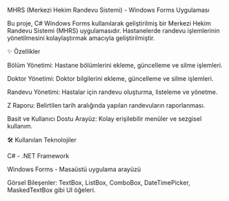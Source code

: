 MHRS (Merkezi Hekim Randevu Sistemi) - Windows Forms Uygulaması

Bu proje, C# Windows Forms kullanılarak geliştirilmiş bir Merkezi Hekim Randevu Sistemi (MHRS) uygulamasıdır. Hastanelerde randevu işlemlerinin yönetilmesini kolaylaştırmak amacıyla geliştirilmiştir.

✨ Özellikler

Bölüm Yönetimi: Hastane bölümlerini ekleme, güncelleme ve silme işlemleri.

Doktor Yönetimi: Doktor bilgilerini ekleme, güncelleme ve silme işlemleri.

Randevu Yönetimi: Hastalar için randevu oluşturma, listeleme ve yönetme.

Z Raporu: Belirtilen tarih aralığında yapılan randevuların raporlanması.

Basit ve Kullanıcı Dostu Arayüz: Kolay erişilebilir menüler ve sezgisel kullanım.

🛠 Kullanılan Teknolojiler

C# - .NET Framework

Windows Forms - Masaüstü uygulama arayüzü

Görsel Bileşenler: TextBox, ListBox, ComboBox, DateTimePicker, MaskedTextBox gibi UI öğeleri.
